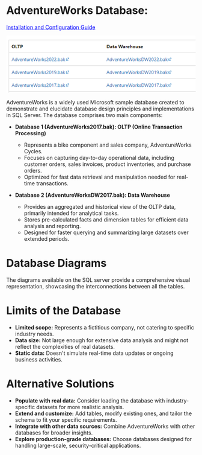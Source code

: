 # AdventureWorks Database:
<a href="https://learn.microsoft.com/en-us/sql/samples/adventureworks-install-configure?view=sql-server-ver16&tabs=ssms" style="color: blue;">Installation and Configuration Guide</a>

![Description de l'image](https://github.com/GeoffroyMorel1992/Database-sample-AdventureWorks2017/raw/main/Lien%20-%20database%20AdventureWorks.png)


AdventureWorks is a widely used Microsoft sample database created to demonstrate and elucidate database design principles and implementations in SQL Server. The database comprises two main components:

- **Database 1 (AdventureWorks2017.bak): OLTP (Online Transaction Processing)**
  - Represents a bike component and sales company, AdventureWorks Cycles.
  - Focuses on capturing day-to-day operational data, including customer orders, sales invoices, product inventories, and purchase orders.
  - Optimized for fast data retrieval and manipulation needed for real-time transactions.

- **Database 2 (AdventureWorksDW2017.bak): Data Warehouse**
  - Provides an aggregated and historical view of the OLTP data, primarily intended for analytical tasks.
  - Stores pre-calculated facts and dimension tables for efficient data analysis and reporting.
  - Designed for faster querying and summarizing large datasets over extended periods.

# Database Diagrams
The diagrams available on the SQL server provide a comprehensive visual representation, showcasing the interconnections between all the tables.

# Limits of the Database
- **Limited scope:** Represents a fictitious company, not catering to specific industry needs.
- **Data size:** Not large enough for extensive data analysis and might not reflect the complexities of real datasets.
- **Static data:** Doesn't simulate real-time data updates or ongoing business activities.

# Alternative Solutions
- **Populate with real data:** Consider loading the database with industry-specific datasets for more realistic analysis.
- **Extend and customize:** Add tables, modify existing ones, and tailor the schema to fit your specific requirements.
- **Integrate with other data sources:** Combine AdventureWorks with other databases for broader insights.
- **Explore production-grade databases:** Choose databases designed for handling large-scale, security-critical applications.
